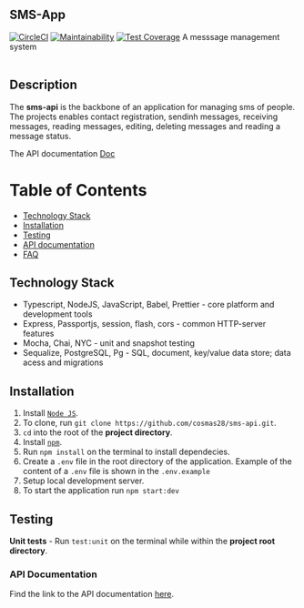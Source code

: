 ## SMS-App

[![CircleCI](https://circleci.com/gh/cosmas28/sms-api.svg?style=svg)](https://circleci.com/gh/cosmas28/sms-api)
[![Maintainability](https://api.codeclimate.com/v1/badges/b91eb0b78f7cbee4c37e/maintainability)](https://codeclimate.com/github/cosmas28/sms-api/maintainability)
[![Test Coverage](https://api.codeclimate.com/v1/badges/b91eb0b78f7cbee4c37e/test_coverage)](https://codeclimate.com/github/cosmas28/sms-api/test_coverage)
A messsage management system
<br />
<br />

## Description

The **sms-api** is the backbone of an application for managing sms of people. The projects enables contact registration, sendinh messages, receiving messages, reading messages, editing, deleting messages and reading a message status.

The API documentation [Doc](#url)
<br />

# Table of Contents

- [Technology Stack](#technology-stack)
- [Installation](#installation)
- [Testing](#testing)
- [API documentation](#api-documentation)
- [FAQ](#faqs)

## Technology Stack

- Typescript, NodeJS, JavaScript, Babel, Prettier - core platform and development tools
- Express, Passportjs, session, flash, cors - common HTTP-server features
- Mocha, Chai, NYC - unit and snapshot testing
- Sequalize, PostgreSQL, Pg - SQL, document, key/value data store; data acess and migrations

## Installation

1. Install [`Node JS`](https://nodejs.org/en/).
2. To clone, run `git clone https://github.com/cosmas28/sms-api.git`.
3. `cd` into the root of the **project directory**.
4. Install [`npm`](https://docs.npmjs.com/).
5. Run `npm install` on the terminal to install dependecies.
6. Create a `.env` file in the root directory of the application. Example of the content of a `.env` file is shown in the `.env.example`
7. Setup local development server.
8. To start the application run `npm start:dev`

## Testing

**Unit tests** - Run `test:unit` on the terminal while within the **project root directory**.

### API Documentation

Find the link to the API documentation [here](#link).

